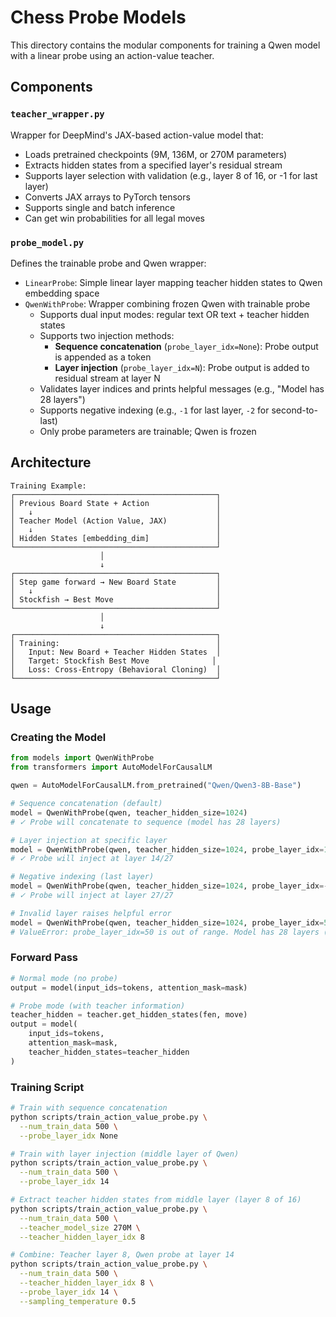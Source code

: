 # Chess Probe Models

This directory contains the modular components for training a Qwen model with a linear probe using an action-value teacher.

## Components

### `teacher_wrapper.py`
Wrapper for DeepMind's JAX-based action-value model that:
- Loads pretrained checkpoints (9M, 136M, or 270M parameters)
- Extracts hidden states from a specified layer's residual stream
- Supports layer selection with validation (e.g., layer 8 of 16, or -1 for last layer)
- Converts JAX arrays to PyTorch tensors
- Supports single and batch inference
- Can get win probabilities for all legal moves

### `probe_model.py`
Defines the trainable probe and Qwen wrapper:
- `LinearProbe`: Simple linear layer mapping teacher hidden states to Qwen embedding space
- `QwenWithProbe`: Wrapper combining frozen Qwen with trainable probe
  - Supports dual input modes: regular text OR text + teacher hidden states
  - Supports two injection methods:
    - **Sequence concatenation** (`probe_layer_idx=None`): Probe output is appended as a token
    - **Layer injection** (`probe_layer_idx=N`): Probe output is added to residual stream at layer N
  - Validates layer indices and prints helpful messages (e.g., "Model has 28 layers")
  - Supports negative indexing (e.g., `-1` for last layer, `-2` for second-to-last)
  - Only probe parameters are trainable; Qwen is frozen

## Architecture

```
Training Example:
┌─────────────────────────────────────────────┐
│ Previous Board State + Action               │
│   ↓                                         │
│ Teacher Model (Action Value, JAX)           │
│   ↓                                         │
│ Hidden States [embedding_dim]               │
└─────────────────────────────────────────────┘
                    │
                    ↓
┌─────────────────────────────────────────────┐
│ Step game forward → New Board State         │
│   ↓                                         │
│ Stockfish → Best Move                       │
└─────────────────────────────────────────────┘
                    │
                    ↓
┌─────────────────────────────────────────────┐
│ Training:                                   │
│   Input: New Board + Teacher Hidden States  │
│   Target: Stockfish Best Move              │
│   Loss: Cross-Entropy (Behavioral Cloning)  │
└─────────────────────────────────────────────┘
```

## Usage

### Creating the Model

```python
from models import QwenWithProbe
from transformers import AutoModelForCausalLM

qwen = AutoModelForCausalLM.from_pretrained("Qwen/Qwen3-8B-Base")

# Sequence concatenation (default)
model = QwenWithProbe(qwen, teacher_hidden_size=1024)
# ✓ Probe will concatenate to sequence (model has 28 layers)

# Layer injection at specific layer
model = QwenWithProbe(qwen, teacher_hidden_size=1024, probe_layer_idx=14)
# ✓ Probe will inject at layer 14/27

# Negative indexing (last layer)
model = QwenWithProbe(qwen, teacher_hidden_size=1024, probe_layer_idx=-1)
# ✓ Probe will inject at layer 27/27

# Invalid layer raises helpful error
model = QwenWithProbe(qwen, teacher_hidden_size=1024, probe_layer_idx=50)
# ValueError: probe_layer_idx=50 is out of range. Model has 28 layers (indices 0-27).
```

### Forward Pass

```python
# Normal mode (no probe)
output = model(input_ids=tokens, attention_mask=mask)

# Probe mode (with teacher information)
teacher_hidden = teacher.get_hidden_states(fen, move)
output = model(
    input_ids=tokens,
    attention_mask=mask,
    teacher_hidden_states=teacher_hidden
)
```

### Training Script

```bash
# Train with sequence concatenation
python scripts/train_action_value_probe.py \
  --num_train_data 500 \
  --probe_layer_idx None

# Train with layer injection (middle layer of Qwen)
python scripts/train_action_value_probe.py \
  --num_train_data 500 \
  --probe_layer_idx 14

# Extract teacher hidden states from middle layer (layer 8 of 16)
python scripts/train_action_value_probe.py \
  --num_train_data 500 \
  --teacher_model_size 270M \
  --teacher_hidden_layer_idx 8

# Combine: Teacher layer 8, Qwen probe at layer 14
python scripts/train_action_value_probe.py \
  --num_train_data 500 \
  --teacher_hidden_layer_idx 8 \
  --probe_layer_idx 14 \
  --sampling_temperature 0.5
```
